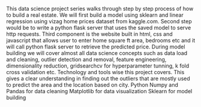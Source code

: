This data science project series walks through step by step process of how to build a real estate. We will first build a model using sklearn and linear regression using vizag home prices dataset from kaggle.com. Second step would be to write a python flask server that uses the saved model to serve http requests. Third component is the website built in html, css and javascript that allows user to enter home square ft area, bedrooms etc and it will call python flask server to retrieve the predicted price. During model building we will cover almost all data science concepts such as data load and cleaning, outlier detection and removal, feature engineering, dimensionality reduction, gridsearchcv for hyperparameter tunning, k fold cross validation etc. Technology and tools wise this project covers. This gives a clear understanding in finding out the outliers that are mostly used to predict the area and the location based on city.
Python
Numpy and Pandas for data cleaning
Matplotlib for data visualization
Sklearn for model building
